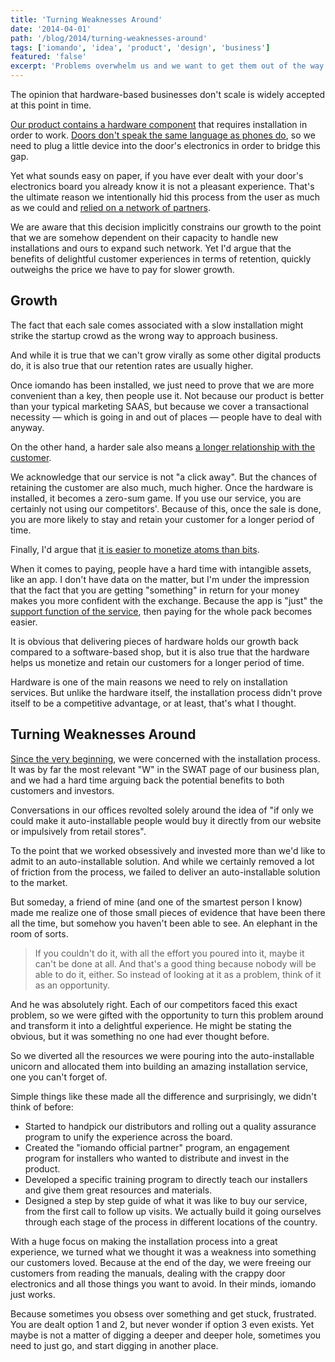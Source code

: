 ```yaml
---
title: 'Turning Weaknesses Around'
date: '2014-04-01'
path: '/blog/2014/turning-weaknesses-around'
tags: ['iomando', 'idea', 'product', 'design', 'business']
featured: 'false'
excerpt: 'Problems overwhelm us and we want to get them out of the way as soon as possible. Yet sometimes, a closer look, might turn them into growth opportunities and means to deliver amazing experiences.'
---
```


The opinion that hardware-based businesses don't scale is widely accepted at this point in time.

[Our product contains a hardware component](/blog/2013/iomando-20-hardware) that requires installation in order to work. [Doors don't speak the same language as phones do](/blog/2013/betting-on-cellular), so we need to plug a little device into the door's electronics in order to bridge this gap.

Yet what sounds easy on paper, if you have ever dealt with your door's electronics board you already know it is not a pleasant experience. That's the ultimate reason we intentionally hid this process from the user as much as we could and [relied on a network of partners](/blog/2014/discovering-as-you-go).

We are aware that this decision implicitly constrains our growth to the point that we are somehow dependent on their capacity to handle new installations and ours to expand such network. Yet I'd argue that the benefits of delightful customer experiences in terms of retention, quickly outweighs the price we have to pay for slower growth.

## Growth

The fact that each sale comes associated with a slow installation might strike the startup crowd as the wrong way to approach business.

And while it is true that we can't grow virally as some other digital products do, it is also true that our retention rates are usually higher.

Once iomando has been installed, we just need to prove that we are more convenient than a key, then people use it. Not because our product is better than your typical marketing SAAS, but because we cover a transactional necessity — which is going in and out of places — people have to deal with anyway.

On the other hand, a harder sale also means [a longer relationship with the customer](/blog/2013/services-and-subscriptions).

We acknowledge that our service is not "a click away". But the chances of retaining the customer are also much, much higher. Once the hardware is installed, it becomes a zero-sum game. If you use our service, you are certainly not using our competitors'. Because of this, once the sale is done, you are more likely to stay and retain your customer for a longer period of time.

Finally, I'd argue that [it is easier to monetize atoms than bits](/blog/2014/plastic-for-bits).

When it comes to paying, people have a hard time with intangible assets, like an app. I don't have data on the matter, but I'm under the impression that the fact that you are getting "something" in return for your money makes you more confident with the exchange. Because the app is "just" the [support function of the service](/blog/2014/double-edged-business-model), then paying for the whole pack becomes easier.

It is obvious that delivering pieces of hardware holds our growth back compared to a software-based shop, but it is also true that the hardware helps us monetize and retain our customers for a longer period of time.

Hardware is one of the main reasons we need to rely on installation services. But unlike the hardware itself, the installation process didn't prove itself to be a competitive advantage, or at least, that's what I thought.

## Turning Weaknesses Around

[Since the very beginning](/blog/2013/iomando-10), we were concerned with the installation process. It was by far the most relevant "W" in the SWAT page of our business plan, and we had a hard time arguing back the potential benefits to both customers and investors.

Conversations in our offices revolted solely around the idea of "if only we could make it auto-installable people would buy it directly from our website or impulsively from retail stores".

To the point that we worked obsessively and invested more than we'd like to admit to an auto-installable solution. And while we certainly removed a lot of friction from the process, we failed to deliver an auto-installable solution to the market.

But someday, a friend of mine (and one of the smartest person I know) made me realize one of those small pieces of evidence that have been there all the time, but somehow you haven't been able to see. An elephant in the room of sorts.

> If you couldn't do it, with all the effort you poured into it, maybe it can't be done at all. And that's a good thing because nobody will be able to do it, either. So instead of looking at it as a problem, think of it as an opportunity.

And he was absolutely right. Each of our competitors faced this exact problem, so we were gifted with the opportunity to turn this problem around and transform it into a delightful experience. He might be stating the obvious, but it was something no one had ever thought before.

So we diverted all the resources we were pouring into the auto-installable unicorn and allocated them into building an amazing installation service, one you can't forget of.

Simple things like these made all the difference and surprisingly, we didn't think of before:

- Started to handpick our distributors and rolling out a quality assurance program to unify the experience across the board.
- Created the "iomando official partner" program, an engagement program for installers who wanted to distribute and invest in the product.
- Developed a specific training program to directly teach our installers and give them great resources and materials.
- Designed a step by step guide of what it was like to buy our service, from the first call to follow up visits. We actually build it going ourselves through each stage of the process in different locations of the country.

With a huge focus on making the installation process into a great experience, we turned what we thought it was a weakness into something our customers loved. Because at the end of the day, we were freeing our customers from reading the manuals, dealing with the crappy door electronics and all those things you want to avoid. In their minds, iomando just works.

Because sometimes you obsess over something and get stuck, frustrated. You are dealt option 1 and 2, but never wonder if option 3 even exists. Yet maybe is not a matter of digging a deeper and deeper hole, sometimes you need to just go, and start digging in another place.
